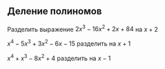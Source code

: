 ## Деление полиномов

Разделить выражение $2x^{3} - 16x^{2} + 2x + 84$ на $x + 2$

$x^{4} - 5x^{3} + 3x^{2} - 6x - 15$ разделить на $x + 1$

$x^{4} + x^{3} - 8x^{2} + 4$ разделить на $x - 1$
